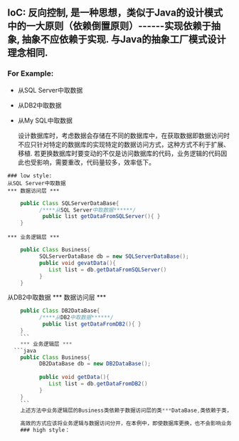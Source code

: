 
## IoC: 反向控制, 是一种思想，类似于Java的设计模式中的一大原则（依赖倒置原则）------实现依赖于抽象, 抽象不应依赖于实现. 与Java的抽象工厂模式设计理念相同.
### For Example:
   * 从SQL Server中取数据
   * 从DB2中取数据
   * 从My SQL中取数据
  
     设计数据库时，考虑数据会存储在不同的数据库中，在获取数据即数据访问时不应只针对特定的数据库的实现特定的数据访问方式，这种方式不利于扩展、移植. 若更换数据库时要变动的不仅是访问数据库的代码，业务逻辑的代码因此也受影响，需要重改，代码量较多，效率低下。 
   
    ### low style:
    从SQL Server中取数据
    *** 数据访问层 ***
```java
    public Class SQLServerDataBase{
          /****从SQL Server中取数据******/
           public list getDataFromSQLServer(){ }
    }
```
    *** 业务逻辑层 ***

```java
    public Class Business{
          SQLServerDataBase db = new SQLServerDataBase();
          public void gevatData(){
             List list = db.getDataFromSQLServer()
          }
    }
  ```
   从DB2中取数据
    *** 数据访问层 ***
```java
    public Class DB2DataBase{
          /****从DB2中取数据******/
           public list getDataFromDB2(){ }
    }
    ```
    *** 业务逻辑层 ***
  ```java  
    public Class Business{
          DB2DataBase db = new DB2DataBase();
          
          public void getData(){
             List list = db.getDataFromDB2()
          }
    }
    ```
    上述方法中业务逻辑层的Business类依赖于数据访问层的类***DataBase,类依赖于类，实现依赖于实现，不利于扩展, 不灵活.
     
    高效的方式应该将业务逻辑与数据访问分开，在本例中，即使数据库更换，也不会影响业务逻辑层.
    ### high style：
